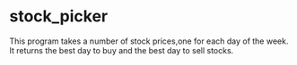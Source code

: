 # stock_picker
This program takes a number of stock prices,one for each day of the week.
It returns the best day to buy and the best day to sell stocks. 